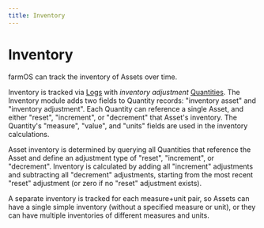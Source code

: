 ```yaml
---
title: Inventory
---
```


# Inventory

farmOS can track the inventory of Assets over time.

Inventory is tracked via [Logs](/model/type/log) with *inventory adjustment*
[Quantities](/model/type/quantity). The Inventory module adds two fields to
Quantity records: "inventory asset" and "inventory adjustment". Each Quantity
can reference a single Asset, and either "reset", "increment", or "decrement"
that Asset's inventory. The Quantity's "measure", "value", and "units" fields
are used in the inventory calculations.

Asset inventory is determined by querying all Quantities that reference the
Asset and define an adjustment type of "reset", "increment", or "decrement".
Inventory is calculated by adding all "increment" adjustments and subtracting
all "decrement" adjustments, starting from the most recent "reset" adjustment
(or zero if no "reset" adjustment exists).

A separate inventory is tracked for each measure+unit pair, so Assets can have
a single simple inventory (without a specified measure or unit), or they can
have multiple inventories of different measures and units.
